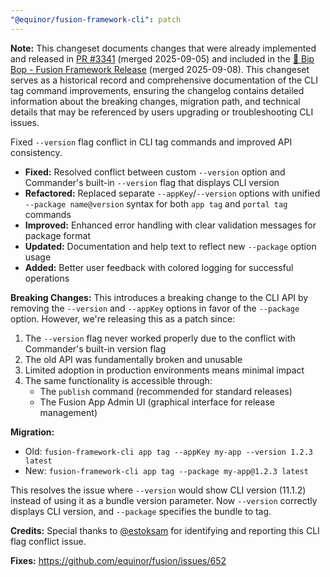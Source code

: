 ```yaml
---
"@equinor/fusion-framework-cli": patch
---
```


**Note:** This changeset documents changes that were already implemented and released in [PR #3341](https://github.com/equinor/fusion-framework/pull/3341) (merged 2025-09-05) and included in the [🤖 Bip Bop - Fusion Framework Release](https://github.com/equinor/fusion-framework/pull/3342) (merged 2025-09-08). This changeset serves as a historical record and comprehensive documentation of the CLI tag command improvements, ensuring the changelog contains detailed information about the breaking changes, migration path, and technical details that may be referenced by users upgrading or troubleshooting CLI issues.

Fixed `--version` flag conflict in CLI tag commands and improved API consistency.

- **Fixed:** Resolved conflict between custom `--version` option and Commander's built-in `--version` flag that displays CLI version
- **Refactored:** Replaced separate `--appKey`/`--version` options with unified `--package name@version` syntax for both `app tag` and `portal tag` commands
- **Improved:** Enhanced error handling with clear validation messages for package format
- **Updated:** Documentation and help text to reflect new `--package` option usage
- **Added:** Better user feedback with colored logging for successful operations

**Breaking Changes:**
This introduces a breaking change to the CLI API by removing the `--version` and `--appKey` options in favor of the `--package` option. However, we're releasing this as a patch since:

1. The `--version` flag never worked properly due to the conflict with Commander's built-in version flag
2. The old API was fundamentally broken and unusable
3. Limited adoption in production environments means minimal impact
4. The same functionality is accessible through:
   - The `publish` command (recommended for standard releases)
   - The Fusion App Admin UI (graphical interface for release management)

**Migration:**
- Old: `fusion-framework-cli app tag --appKey my-app --version 1.2.3 latest`
- New: `fusion-framework-cli app tag --package my-app@1.2.3 latest`

This resolves the issue where `--version` would show CLI version (11.1.2) instead of using it as a bundle version parameter. Now `--version` correctly displays CLI version, and `--package` specifies the bundle to tag.

**Credits:** Special thanks to [@estoksam](https://github.com/estoksam) for identifying and reporting this CLI flag conflict issue.

**Fixes:** https://github.com/equinor/fusion/issues/652
